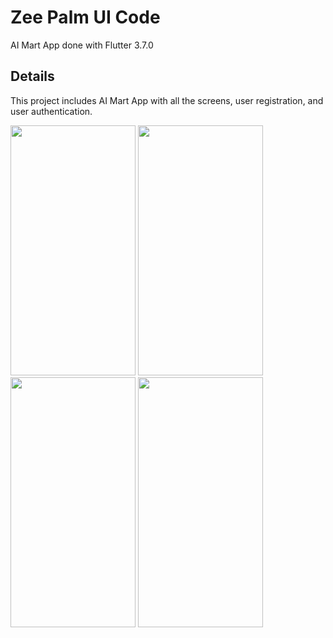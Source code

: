 # Zee Palm UI Code

AI Mart App done with Flutter 3.7.0

## Details

This project includes AI Mart App with all the screens, user registration, and user authentication.

<img src="https://github.com/zeepalm-training-grounds/aimart-dev/assets/128903428/a8a64e2b-03e1-4cf9-898e-0ed0c67e3cac" width="200" height="400" />
<img src="https://github.com/zeepalm-training-grounds/aimart-dev/assets/128903428/6e117ed0-65ee-4c57-b82f-d19cf4210246" width="200" height="400" />
<img src="https://github.com/zeepalm-training-grounds/aimart-dev/assets/128903428/7dc366ba-6e6e-4585-813b-457234847a47" width="200" height="400" />
<img src="https://github.com/zeepalm-training-grounds/aimart-dev/assets/128903428/a39dc8b0-3067-4a88-a963-e2a2dca379db" width="200" height="400" />
